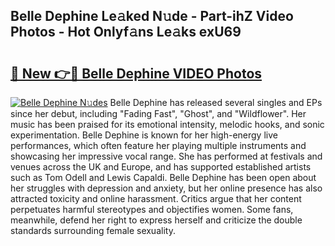 ## Belle Dephine Le𝚊ked N𝚞de - Part-ihZ Video Photos - Hot Onlyf𝚊ns Le𝚊ks exU69

# <h2><a href="http://ab8456.deff.icu/?id=Belle+Dephine">🔗 New 👉🔴 Belle Dephine VIDEO Photos</a></h2>

[![Belle Dephine N𝚞des](https://i.imgur.com/rIISA9y.gif)](http://ab8456.deff.icu/?id=Belle+Dephine)
Belle Dephine has released several singles and EPs since her debut, including "Fading Fast", "Ghost", and "Wildflower". Her music has been praised for its emotional intensity, melodic hooks, and sonic experimentation. Belle Dephine is known for her high-energy live performances, which often feature her playing multiple instruments and showcasing her impressive vocal range. She has performed at festivals and venues across the UK and Europe, and has supported established artists such as Tom Odell and Lewis Capaldi. Belle Dephine has been open about her struggles with depression and anxiety, but her online presence has also attracted toxicity and online harassment. Critics argue that her content perpetuates harmful stereotypes and objectifies women. Some fans, meanwhile, defend her right to express herself and criticize the double standards surrounding female sexuality.
